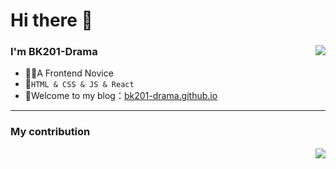 <!--
**BK201-Drama/BK201-Drama** is a ✨ _special_ ✨ repository because its `README.md` (this file) appears on your GitHub profile.
-->

# Hi there 👋

### I'm BK201-Drama<img align="right" src="https://github-readme-stats.vercel.app/api/top-langs/?username=BK201-Drama&layout=compact">
- 👨‍💻A Frontend Novice
- 🌱`HTML & CSS & JS & React`
- 🔭Welcome to my blog：[bk201-drama.github.io](https://bk201-drama.github.io/)

---

### My contribution

<img align="right" src="https://github-readme-stats.vercel.app/api?username=BK201-Drama&show_icons=true">
